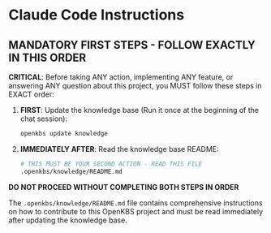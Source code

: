 # Claude Code Instructions

## MANDATORY FIRST STEPS - FOLLOW EXACTLY IN THIS ORDER
**CRITICAL**: Before taking ANY action, implementing ANY feature, or answering ANY question about this project, you MUST follow these steps in EXACT order:

1. **FIRST**: Update the knowledge base (Run it once at the beginning of the chat session):
   ```bash
   openkbs update knowledge
   ```

2. **IMMEDIATELY AFTER**: Read the knowledge base README:
   ```bash
   # THIS MUST BE YOUR SECOND ACTION - READ THIS FILE
   .openkbs/knowledge/README.md
   ```

**DO NOT PROCEED WITHOUT COMPLETING BOTH STEPS IN ORDER**

The `.openkbs/knowledge/README.md` file contains comprehensive instructions on how to contribute to this OpenKBS project and must be read immediately after updating the knowledge base.